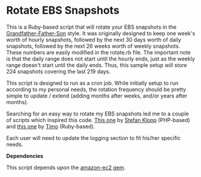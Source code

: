 # Rotate EBS Snapshots #

This is a Ruby-based script that will rotate your EBS snapshots in the [Grandfather-Father-Son](http://en.wikipedia.org/wiki/Grandfather-father-son_backup) style.  It was originally designed to keep one week's worth of hourly snapshots, followed by the next 30 days worth of daily snapshots, followed by the next 26 weeks worth of weekly snapshots.  These numbers are easily modified in the rotate.rb file.  The important note is that the daily range does not start until the hourly ends, just as the weekly range doesn't start until the daily ends.  Thus, this sample setup will store 224 snapshots covering the last 219 days.

This script is designed to run as a cron job.  While initially setup to run according to my personal needs, the rotation frequency should be pretty simple to update / extend (adding months after weeks, and/or years after months).

Searching for an easy way to rotate my EBS snapshots led me to a couple of scripts which inspired this code. [This one](http://www.kloppmagic.ca/blog/2010/09/rotating-ebs-snapshots/) by [Stefan Klopp](http://www.kloppmagic.ca/about) (PHP-based) and [this one](https://github.com/timoteo/ebs_snapshot_pruning/blob/master/prune_ebs_snapshots.rb) by [Timo](https://github.com/timoteo) (Ruby-based).

Each user will need to update the logging section to fit his/her specific needs.


**Dependencies**

This script depends upon the [amazon-ec2 gem](http://github.com/grempe/amazon-ec2/tree/master).
